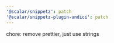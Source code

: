```yaml
---
'@scalar/snippetz': patch
'@scalar/snippetz-plugin-undici': patch
---
```


chore: remove prettier, just use strings
